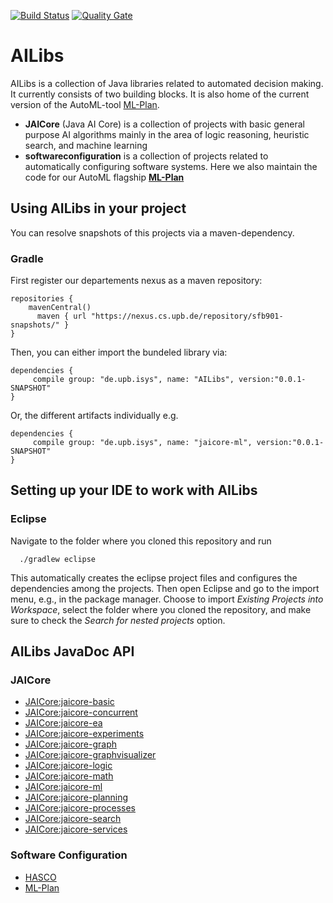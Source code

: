 [![Build Status](https://travis-ci.org/fmohr/AILibs.svg?branch=dev)](https://travis-ci.org/fmohr/AILibs)
[![Quality Gate](https://sonarcloud.io/api/project_badges/measure?project=starlibs.ailibs&metric=alert_status)](https://sonarcloud.io/dashboard/index/starlibs.ailibs)


# AILibs
AILibs is a collection of Java libraries related to automated decision making. It currently consists of two building blocks. It is also home of the current version of the AutoML-tool [ML-Plan](https://github.com/fmohr/AILibs/tree/master/softwareconfiguration/mlplan).

* **JAICore** (Java AI Core) is a collection of projects with basic general purpose AI algorithms mainly in the area of logic reasoning, heuristic search, and machine learning
* **softwareconfiguration** is a collection of projects related to automatically configuring software systems. Here we also maintain the code for our AutoML flagship **[ML-Plan](https://github.com/fmohr/AILibs/tree/master/softwareconfiguration/mlplan)**

## Using AILibs in your project
You can resolve snapshots of this projects via a maven-dependency.
### Gradle 
First register our departements nexus as a maven repository:
```
repositories {
    mavenCentral()
	  maven { url "https://nexus.cs.upb.de/repository/sfb901-snapshots/" }
}
```
Then, you can either import the bundeled library via:
```
dependencies {
	 compile group: "de.upb.isys", name: "AILibs", version:"0.0.1-SNAPSHOT"
}
```
Or, the different artifacts individually e.g.
```
dependencies {
	 compile group: "de.upb.isys", name: "jaicore-ml", version:"0.0.1-SNAPSHOT"
}
```

## Setting up your IDE to work with AILibs
### Eclipse
Navigate to the folder where you cloned this repository and run
```
  ./gradlew eclipse
```
This automatically creates the eclipse project files and configures the dependencies among the projects.
Then open Eclipse and go to the import menu, e.g., in the package manager. Choose to import *Existing Projects into Workspace*, select the folder where you cloned the repository, and make sure to check the *Search for nested projects* option.


## AILibs JavaDoc API

### JAICore

* [JAICore:jaicore-basic](JAICore/jaicore-basic/docs/javadoc/)
* [JAICore:jaicore-concurrent](JAICore/jaicore-concurrent/docs/javadoc/)
* [JAICore:jaicore-ea](JAICore/jaicore-ea/docs/javadoc/)
* [JAICore:jaicore-experiments](JAICore/jaicore-experiments/docs/javadoc/)
* [JAICore:jaicore-graph](JAICore/jaicore-graph/docs/javadoc/)
* [JAICore:jaicore-graphvisualizer](JAICore/jaicore-graphvisualizer/docs/javadoc/)
* [JAICore:jaicore-logic](JAICore/jaicore-logic/docs/javadoc/)
* [JAICore:jaicore-math](JAICore/jaicore-math/docs/javadoc/)
* [JAICore:jaicore-ml](JAICore/jaicore-ml/docs/javadoc/)
* [JAICore:jaicore-planning](JAICore/jaicore-planning/docs/javadoc/)
* [JAICore:jaicore-processes](JAICore/jaicore-processes/docs/javadoc/)
* [JAICore:jaicore-search](JAICore/jaicore-search/docs/javadoc/)
* [JAICore:jaicore-services](JAICore/jaicore-services/docs/javadoc/)

### Software Configuration

* [HASCO](softwareconfiguration/hasco/docs/javadoc/)
* [ML-Plan](softwareconfiguration/mlplan/docs/javadoc/)
